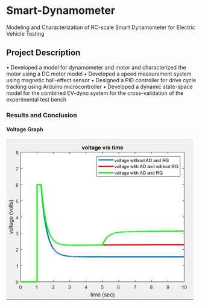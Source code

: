 # Smart-Dynamometer
Modeling and Characterization of RC-scale Smart Dynamometer for Electric Vehicle Testing

## Project Description
•	Developed a model for dynamometer and motor and characterized the motor using a DC motor model
•	Developed a speed measurement system using magnetic hall-effect sensor
•	Designed a PID controller for drive cycle tracking using Arduino microcontroller 
•	Developed a dynamic state-space model for the combined EV-dyno system for the cross-validation of the experimental test bench

### Results and Conclusion

#### Voltage Graph
![alt text](https://github.com/pats20/Smart-Dynamometer/blob/master/Results/voltage%20with%20AD%20and%20RG.JPG)




